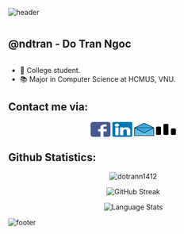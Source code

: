 ![header](https://capsule-render.vercel.app/api?type=wave&&&&color=0:3399ff,100:ff66cc&height=200&fontColor=ffffff&animation=scaleIn&fontAlignY=30&section=header&text=Welcome🥳&fontSize=40)

<div  style="display: flex; align-items: center;">
    <h2 style="display: inline-block"> @ndtran - Do Tran Ngoc</h2> 
</div>

<ul>
    <li>🚀 College student. </li>
    <li>📚 Major in Computer Science at HCMUS, VNU.</li>
<!--    <li>🌱 Learning to be awesome</li> -->
</ul>

<h2> Contact me via: </h2>

<p align="center">
    <a href="https://www.facebook.com/ndotran1412" target="blank"><img align="center" src="./assets/icons/facebook.svg" alt="dotrann1412" height="30" width="40" /></a>
    <a href="https://www.linkedin.com/in/ndtran11/" target="blank"><img align="center" src="./assets/icons/linkedin.svg" alt="ndtran11" height="30" width="40" /></a>
    <a href="mailto:dotrann1412.dev@gmail.com" target="blank"><img align="center" src="./assets/icons/email_1.svg" alt="ndtran11" height="30" width="40" /></a>
    <a href="https://codeforces.com/profile/DoTran" target="blank"><img align="center" src="./assets/icons/codeforces.svg" alt="ndtran11" height="30" width="40" /></a>
</p>

<h2 >Github Statistics:</h2>

<p align="center"> <img src="https://github-readme-stats.vercel.app/api?username=dotrann1412&hide=issues,contribs&count_private=true&show_icons=true&theme=material-palenight" alt="dotrann1412" width="700px"/> </p>
<p align="center"> <img src="https://github-readme-streak-stats.herokuapp.com?user=dotrann1412&theme=material-palenight" alt="GitHub Streak" width="700px"/> </p>
<p align="center"> <img src="https://github-readme-stats.vercel.app/api/top-langs/?username=dotrann1412&layout=compact&theme=material-palenight&langs_count=10&card_width=445" alt="Language Stats" width="700px"/> </p>

<!--
**dotrann1412/dotrann1412** is a ✨ _special_ ✨ repository because its `README.md` (this file) appears on your GitHub profile.

Here are some ideas to get you started:

- 🔭 I’m currently working on ...
- 🌱 I’m currently learning ...
- 👯 I’m looking to collaborate on ...
- 🤔 I’m looking for help with ...
- 💬 Ask me about ...
- 📫 How to reach me: ...
- 😄 Pronouns: ...
- ⚡ Fun fact: ...
-->
![footer](https://capsule-render.vercel.app/api?type=wave&&&&color=0:ff66cc,100:3399ff&height=130&section=footer)
